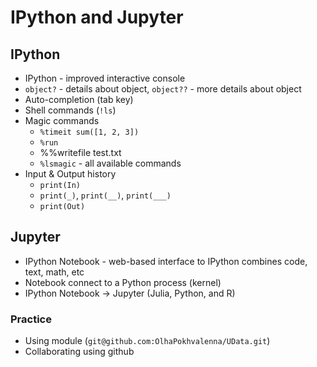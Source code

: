 # IPython and Jupyter

## IPython
* IPython - improved interactive console
* `object?` - details about object, `object??` - more details about object
* Auto-completion (tab key)
* Shell commands (`!ls`)
* Magic commands
    - `%timeit sum([1, 2, 3])`
    - `%run`
    - %%writefile test.txt
    - `%lsmagic` - all available commands
* Input & Output history
    - `print(In)`
    - `print(_)`, `print(__)`, `print(___)`
    - `print(Out)`

## Jupyter
* IPython Notebook - web-based interface to IPython combines code, text, math, etc
* Notebook connect to a Python process (kernel)
* IPython Notebook -> Jupyter (Julia, Python, and R)

### Practice
* Using module (`git@github.com:OlhaPokhvalenna/UData.git`)
* Collaborating using github
